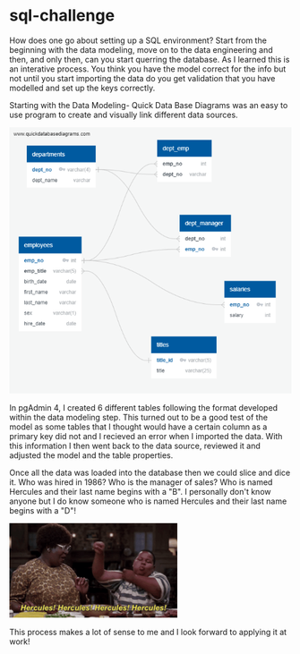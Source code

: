 # sql-challenge

How does one go about setting up a SQL environment?  Start from the beginning with the data modeling, 
move on to the data engineering and then, and only then, can you start querring the database.  As I 
learned this is an interative process.  You think you have the model correct for the info but not
until you start importing the data do you get validation that you have modelled and set up the keys 
correctly.

Starting with the Data Modeling- Quick Data Base Diagrams was an easy to use program to create and 
visually link different data sources.

![](images/QuickDBD-Employees.png)

In pgAdmin 4, I created 6 different tables following the format developed within the data modeling step.
This turned out to be a good test of the model as some tables that I thought would have a certain column
as a primary key did not and I recieved an error when I imported the data.  With this information I then 
went back to the data source, reviewed it and adjusted the model and the table properties.

Once all the data was loaded into the database then we could slice and dice it.  Who was hired in 1986?
Who is the manager of sales?  Who is named Hercules and their last name begins with a "B".  I personally
don't know anyone but I do know someone who is named Hercules and their last name begins with a "D"!


![](images/hercules.jpg)

This process makes a lot of sense to me and I look forward to applying it at work!